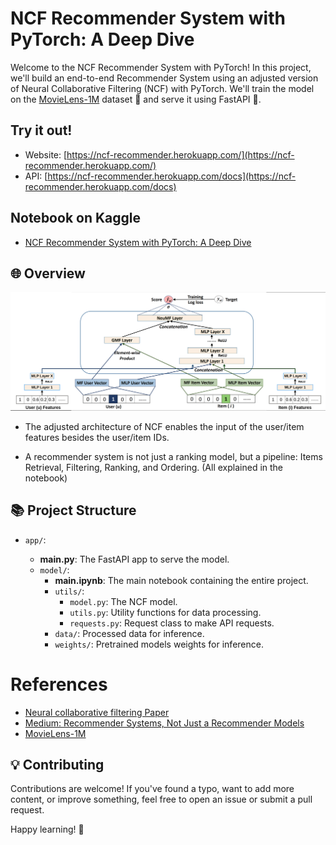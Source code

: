 # NCF Recommender System with PyTorch: A Deep Dive

Welcome to the NCF Recommender System with PyTorch! In this project, we'll build an end-to-end Recommender System using an adjusted version of Neural Collaborative Filtering (NCF) with PyTorch. We'll train the model on the [MovieLens-1M](https://grouplens.org/datasets/movielens/1m/) dataset 🎥 and serve it using FastAPI 🚀.

## Try it out!

- Website: [https://ncf-recommender.herokuapp.com/](https://ncf-recommender.herokuapp.com/)
- API: [https://ncf-recommender.herokuapp.com/docs](https://ncf-recommender.herokuapp.com/docs)

## Notebook on Kaggle

- [NCF Recommender System with PyTorch: A Deep Dive](https://www.kaggle.com/code/oyounis/ncf-recommender-system)

## 🌐 Overview

![Adjusted NCF](app/model/utils/img/NCF.png)

- The adjusted architecture of NCF enables the input of the user/item features besides the user/item IDs.

- A recommender system is not just a ranking model, but a pipeline: Items Retrieval, Filtering, Ranking, and Ordering. (All explained in the notebook)

## 📚 Project Structure

- `app/`:

  - **main.py**: The FastAPI app to serve the model.
  - `model/`:
    - **main.ipynb**: The main notebook containing the entire project.
    - `utils/`:
      - `model.py`: The NCF model.
      - `utils.py`: Utility functions for data processing.
      - `requests.py`: Request class to make API requests.
    - `data/`: Processed data for inference.
    - `weights/`: Pretrained models weights for inference.

# References

- [Neural collaborative filtering Paper](https://arxiv.org/abs/1708.05031)
- [Medium: Recommender Systems, Not Just a Recommender Models](https://medium.com/nvidia-merlin/recommender-systems-not-just-recommender-models-485c161c755e)
- [MovieLens-1M](https://grouplens.org/datasets/movielens/1m/)

## 💡 Contributing

Contributions are welcome! If you've found a typo, want to add more content, or improve something, feel free to open an issue or submit a pull request.

Happy learning! 🚀
